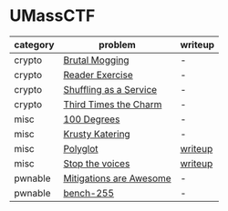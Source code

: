 # UMassCTF

category | problem | writeup
--- | --- | ---
crypto | [Brutal Mogging](crypto/Brutal%20Mogging) | -
crypto | [Reader Exercise](crypto/Reader%20Exercise) | -
crypto | [Shuffling as a Service](crypto/Shuffling%20as%20a%20Service) | -
crypto | [Third Times the Charm](crypto/Third%20Times%20the%20Charm) | -
misc | [100 Degrees](misc/100%20Degrees) | -
misc | [Krusty Katering](misc/Krusty%20Katering) | -
misc | [Polyglot](misc/Polyglot) | [writeup](misc/Polyglot/writeup.md)
misc | [Stop the voices](misc/Stop%20the%20voices) | [writeup](misc/Stop%20the%20voices/writeup.md)
pwnable | [Mitigations are Awesome](pwnable/Mitigations%20are%20Awesome) | -
pwnable | [bench-255](pwnable/bench-255) | -
